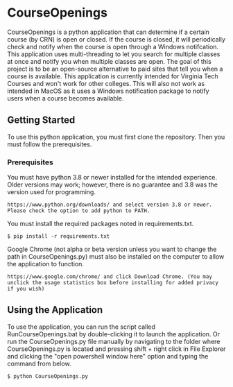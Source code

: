 # CourseOpenings
CourseOpenings is a python application that can determine if a certain course (by CRN) is open or closed. If the course is closed, it will periodically check and notify when the course is open through a Windows notifcation. This application uses multi-threading to let you search for multiple classes at once and notify you when multiple classes are open. The goal of this project is to be an open-source alternative to paid sites that tell you when a course is available. This application is currently intended for Virginia Tech Courses and won't work for other colleges. This will also not work as intended in MacOS as it uses a Windows notification package to notify users when a course becomes available.
## Getting Started
To use this python application, you must first clone the repository. Then you must follow the prerequisites.
### Prerequisites
You must have python 3.8 or newer installed for the intended experience. Older versions may work; however, there is no guarantee and 3.8 was the version used for programming.
```
https://www.python.org/downloads/ and select version 3.8 or newer. Please check the option to add python to PATH.
```
You must install the required packages noted in requirements.txt.
```
$ pip install -r requirements.txt
```
Google Chrome (not alpha or beta version unless you want to change the path in CourseOpenings.py) must also be installed on the computer to allow the application to function.
```
https://www.google.com/chrome/ and click Download Chrome. (You may unclick the usage statistics box before installing for added privacy if you wish)
```
## Using the Application
To use the application, you can run the script called RunCourseOpenings.bat by double-clicking it to launch the application. Or run the CourseOpenings.py file manually by navigating to the folder where CourseOpenings.py is located and pressing shift + right click in File Explorer and clicking the "open powershell window here" option and typing the command from below.
```
$ python CourseOpenings.py
```
